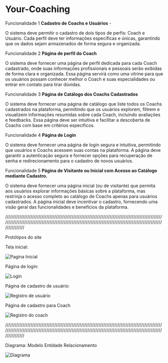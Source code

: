 # Your-Coaching
Funcionalidade 1
**Cadastro de Coachs e Usuários** -

O sistema deve permitir o cadastro de dois tipos de perfis: Coach e Usuário. Cada perfil deve ter informações específicas e únicas, garantindo que os dados sejam armazenados de forma segura e organizada.

Funcionalidade 2 
**Página de perfil do Coach**

O sistema deve fornecer uma página de perfil dedicada para cada Coach cadastrado, onde suas informações profissionais e pessoais serão exibidas de forma clara e organizada. Essa página servirá como uma vitrine para que os usuários possam conhecer melhor o Coach e suas especialidades ou entrar em contato para tirar dúvidas.

Funcionalidade 3
**Página de Catálogo dos Coachs Cadastrados**

O sistema deve fornecer uma página de catálogo que liste todos os Coachs cadastrados na plataforma, permitindo que os usuários explorem, filtrem e visualizem informações resumidas sobre cada Coach, incluindo avaliações e feedbacks. Essa página deve ser intuitiva e facilitar a descoberta de Coachs com base em critérios específicos.

Funcionalidade 4
**Página de Login**

O sistema deve fornecer uma página de login segura e intuitiva, permitindo que usuários e Coachs acessem suas contas na plataforma. A página deve garantir a autenticação segura e fornecer opções para recuperação de senha e redirecionamento para o cadastro de novos usuários.

Funcionalidade 5
**Página de Visitante ou Inicial com Acesso ao Catálogo mediante Cadastro.**

O sistema deve fornecer uma página inicial (ou de visitante) que permita aos usuários explorar informações básicas sobre a plataforma, mas restrinja o acesso completo ao catálogo de Coachs apenas para usuários cadastrados. A página inicial deve incentivar o cadastro, fornecendo uma visão geral das funcionalidades e benefícios da plataforma.

//////////////////////////////////////////////////////////////////////////////////////////////////////////////////////////////////////////////////////////////////////////////////////////////////////////////////

Protótipos do site

Tela inicial:

![Pagina Inicial](https://github.com/user-attachments/assets/cc3784cc-0fff-4b6a-a583-5c08b17f765b)

Página de login:

![Login](https://github.com/user-attachments/assets/b9d86231-9fd7-4115-ad51-ef6b34af79a0)

Página de cadastro de usuário:

![Registro de usuário](https://github.com/user-attachments/assets/94f8bdc5-ec1e-4e1f-a183-6acebe7ca881)

Página de cadastro para Coach

![Registro do coach](https://github.com/user-attachments/assets/aa916e8c-6862-4618-8d3b-7358c0c7c8e9)


//////////////////////////////////////////////////////////////////////////////////////////////////////////////////////////////////////////////////////////////////////////////////////////////////////////////////


Diagrama: Modelo Entidade Relacionamento

![Diagrama](https://github.com/user-attachments/assets/b0e437fb-496d-4fac-b254-b211702d4557)




